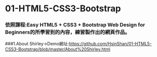 # 01-HTML5-CSS3-Bootstrap
### 依照課程:Easy HTML5 + CSS3 + Bootstrap Web Design for Beginners的所學習到的內容，練習製作出的網頁作品。
###1.About Shirley→Demo網址:https://github.com/HsinShan/01-HTML5-CSS3-Bootstrap/blob/master/About%20Shirley.html
